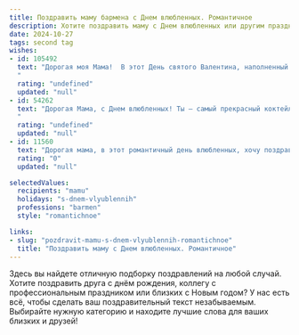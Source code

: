 ```yaml
---
title: Поздравить маму бармена с Днем влюбленных. Романтичное
description: Хотите поздравить маму с Днем влюбленных или другим праздником? Наш ИИ создаст незабываемое поздравление, а вы обязательно выделитесь среди других.  
date: 2024-10-27
tags: second tag
wishes:
- id: 105492
  text: "Дорогая моя Мама!  В этот День святого Валентина, наполненный любовью и нежностью, я хочу выразить тебе свою безграничную признательность и сказать, как сильно я тебя люблю.  Твоя любовь – это тот самый крепкий коктейль, который согревает меня всегда и везде, как лучшие творения опытного бармена. Желаю тебе океана счастья, море нежности и пусть этот день будет полон самых сладких и волшебных моментов!
  "
  rating: "undefined"
  updated: "null"
- id: 54262
  text: "Дорогая Мама, с Днем влюбленных! Ты – самый прекрасный коктейль в моей жизни, полный страсти, нежности и заботы. Спасибо за то, что ты всегда рядом, и за то, что в твоих глазах я всегда выгляжу самым вкусным напитком. Пусть наша любовь и теплота никогда не иссякнут, а каждый день будет как сладкий коктейль, от которого кружится голова.
  "
  rating: "undefined"
  updated: "null"
- id: 11560
  text: "Дорогая мама, в этот романтичный день влюбленных, хочу поздравить тебя с праздником! Как бармен, ты создаешь атмосферу уюта и тепла для многих, но сегодня я хочу, чтобы ты почувствовала это тепло исключительно для себя. Пусть каждый миг этого дня будет наполнен любовью и улыбками, как самые вкусные коктейли, которые ты готовишь. Ты – моя любимая мама, и я благодарна тебе за всё, что ты делаешь. С Днём влюбленных!"
  rating: "0"
  updated: "null"

selectedValues:
  recipients: "mamu"
  holidays: "s-dnem-vlyublennih"
  professions: "barmen"
  style: "romantichnoe"

links:
- slug: "pozdravit-mamu-s-dnem-vlyublennih-romantichnoe"
  title: "Поздравить маму с Днем влюбленных. Романтичное"
---
```


Здесь вы найдете отличную подборку поздравлений на любой случай. 
Хотите поздравить друга с днём рождения, коллегу с профессиональным праздником или близких с Новым годом? У нас есть всё, чтобы сделать ваш поздравительный текст незабываемым. Выбирайте нужную категорию и находите лучшие слова для ваших близких и друзей!
